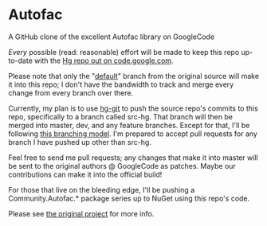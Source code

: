 Autofac
=======

A GitHub clone of the excellent Autofac library on GoogleCode

_Every_ possible (read: reasonable) effort will be made to keep this repo up-to-date with the [Hg repo out on code.google.com](http://code.google.com/p/autofac/).

Please note that only the "[default](http://code.google.com/p/autofac/source/list?name=default)" branch from the original source will make it into this repo; I don't have the bandwidth to track and merge every change from every branch over there.

Currently, my plan is to use [hg-git](http://hg-git.github.com/) to push the source repo's commits to this repo, specifically to a branch called src-hg. That branch will then be merged into master, dev, and any feature branches. Except for that, I'll be following [this branching model](http://nvie.com/posts/a-successful-git-branching-model/). I'm prepared to accept pull requests for any branch I have pushed up other than src-hg.

Feel free to send me pull requests; any changes that make it into master will be sent to the original authors @ GoogleCode as patches. Maybe our contributions can make it into the official build!

For those that live on the bleeding edge, I'll be pushing a Community.Autofac.* package series up to NuGet using this repo's code.

Please see [the original project](http://code.google.com/p/autofac/) for more info.